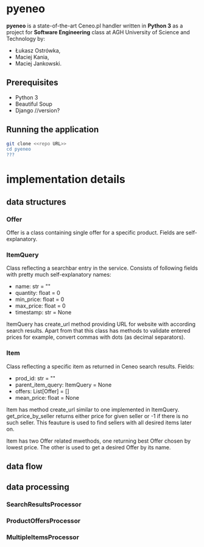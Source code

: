 # pyeneo

**pyeneo** is a state-of-the-art Ceneo.pl handler written in **Python 3** as a project for **Software Engineering** 
class at AGH University of Science and Technology by:

* Łukasz Ostrówka,
* Maciej Kania,
* Maciej Jankowski.

## Prerequisites
* Python 3
* Beautiful Soup
* Django //version?

## Running the application
```bash
git clone <<repo URL>>
cd pyeneo
??? 
```

# implementation details

## data structures

### Offer
Offer is a class containing single offer for a specific product. Fields are self-explanatory.

### ItemQuery
Class reflecting a searchbar entry in the service. Consists of following fields with pretty much self-explanatory names:
* name: str = ""
* quantity: float = 0
* min_price: float = 0
* max_price: float = 0
* timestamp: str = None

ItemQuery has create_url method providing URL for website with according search results.
Apart from that this class has methods to validate entered prices for example, convert commas with dots (as decimal 
separators).

### Item
Class reflecting a specific item as returned in Ceneo search results. Fields:
* prod_id: str = ""
* parent_item_query: ItemQuery = None
* offers: List[Offer] = []
* mean_price: float = None

Item has method create_url similar to one implemented in ItemQuery.
get_price_by_seller returns either price for given seller or -1 if there is no such seller. This feauture is used to 
find sellers with all desired items later on.

Item has two Offer related mwethods, one returning best Offer chosen by lowest price. The other is used to get a 
desired Offer by its name.

## data flow

## data processing

### SearchResultsProcessor

### ProductOffersProcessor

### MultipleItemsProcessor

